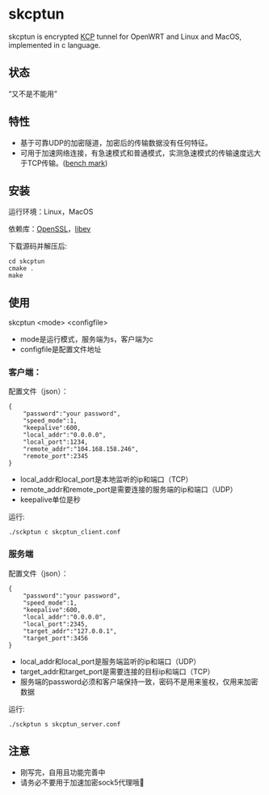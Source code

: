 # skcptun
skcptun is encrypted [KCP](https://github.com/skywind3000/kcp) tunnel for OpenWRT and Linux and MacOS, implemented in c language.

## 状态
“又不是不能用”

## 特性
* 基于可靠UDP的加密隧道，加密后的传输数据没有任何特征。
* 可用于加速网络连接，有急速模式和普通模式，实测急速模式的传输速度远大于TCP传输。([bench mark](https://github.com/skywind3000/kcp/wiki/KCP-Benchmark))

## 安装
运行环境：Linux，MacOS

依赖库：[OpenSSL](https://github.com/openssl/openssl/blob/master/INSTALL.md#installing-openssl)，[libev](http://pod.tst.eu/http://cvs.schmorp.de/libev/ev.pod)

下载源码并解压后:
```
cd skcptun
cmake .
make
```
## 使用
skcptun \<mode\> \<configfile\>
* mode是运行模式，服务端为s，客户端为c
* configfile是配置文件地址

### 客户端：
配置文件（json）：
```
{
    "password":"your password",
    "speed_mode":1,
    "keepalive":600,
    "local_addr":"0.0.0.0",
    "local_port":1234,
    "remote_addr":"104.168.158.246",
    "remote_port":2345
}
```
* local_addr和local_port是本地监听的ip和端口（TCP）
* remote_addr和remote_port是需要连接的服务端的ip和端口（UDP）
* keepalive单位是秒

运行:
```
./sckptun c skcptun_client.conf
```

### 服务端
配置文件（json）：
```
{
    "password":"your password",
    "speed_mode":1,
    "keepalive":600,
    "local_addr":"0.0.0.0",
    "local_port":2345,
    "target_addr":"127.0.0.1",
    "target_port":3456
}
```
* local_addr和local_port是服务端监听的ip和端口（UDP）
* target_addr和target_port是需要连接的目标ip和端口（TCP）
* 服务端的password必须和客户端保持一致，密码不是用来鉴权，仅用来加密数据

运行:
```
./sckptun s skcptun_server.conf
```

## 注意
* 刚写完，自用且功能完善中
* 请务必不要用于加速加密sock5代理哦🐶
